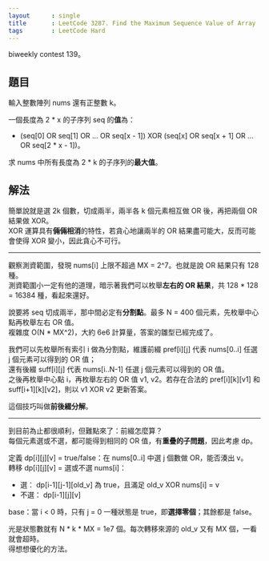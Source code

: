 ```yaml
---
layout      : single
title       : LeetCode 3287. Find the Maximum Sequence Value of Array
tags        : LeetCode Hard
---
```

biweekly contest 139。  

## 題目  

輸入整數陣列 nums 還有正整數 k。  

一個長度為 2 \* x 的子序列 seq 的**值**為：  

- (seq[0] OR seq[1] OR ... OR seq[x - 1]) XOR (seq[x] OR seq[x + 1] OR ... OR seq[2 \* x - 1])。  

求 nums 中所有長度為 2 \* k 的子序列的**最大值**。  

## 解法

簡單說就是選 2k 個數，切成兩半，兩半各 k 個元素相互做 OR 後，再把兩個 OR 結果做 XOR。  
XOR 運算具有**倆倆相消**的特性，若貪心地讓兩半的 OR 結果盡可能大，反而可能會使得 XOR 變小，因此貪心不可行。  

---

觀察測資範圍，發現 nums[i] 上限不超過 MX = 2^7。也就是說 OR 結果只有 128 種。  
測資範圍小一定有他的道理，暗示著我們可以枚舉**左右的 OR 結果**，共 128 \* 128 = 16384 種，看起來還好。  

說要將 seq 切成兩半，那中間必定有**分割點**。最多 N = 400 個元素，先枚舉中心點再枚舉左右 OR 值。  
複雜度 O(N \* MX^2)，大約 6e6 計算量，答案的雛型已經完成了。  

我們可以先枚舉所有索引 i 做為分割點，維護前綴 pref[i][j] 代表 nums[0..i] 任選 j 個元素可以得到的 OR 值；  
還有後綴 suff[i][j] 代表 nums[i..N-1] 任選 j 個元素可以得到的 OR 值。  
之後再枚舉中心點 i，再枚舉左右的 OR 值 v1, v2。若存在合法的 pref[i][k][v1] 和 suff[i+1][k][v2]，則以 v1 XOR v2 更新答案。  

這個技巧叫做**前後綴分解**。  

---

到目前為止都很順利，但難點來了：前綴怎麼算？  
每個元素選或不選，都可能得到相同的 OR 值，有**重疊的子問題**，因此考慮 dp。  

定義 dp[i][j][v] = true/false：在 nums[0..i] 中選 j 個數做 OR，能否湊出 v。  
轉移 dp[i][j][v] = 選或不選 nums[i]：  

- 選： dp[i-1][j-1][old_v] 為 true，且滿足 old_v XOR nums[i] = v  
- 不選： dp[i-1][j][v]

base：當 i < 0 時，只有 j = 0 一種狀態是 true，即**選擇零個**；其餘都是 false。  

光是狀態數就有 N \* k \* MX = 1e7 個。每次轉移來源的 old_v 又有 MX 個，一看就會超時。  
得想想優化的方法。  

